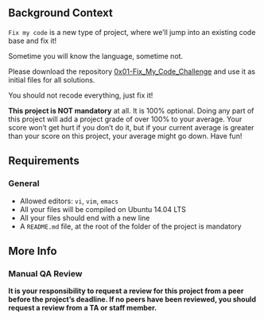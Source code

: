 <h2>Background Context</h2>

<p><code>Fix my code</code> is a new type of project, where we&rsquo;ll jump into an existing code base and fix it!</p>

<p>Sometime you will know the language, sometime not.</p>

<p>Please download the repository <a href="/rltoken/GwKtCLAK11Qojiw7F1RRFA" title="0x01-Fix_My_Code_Challenge" target="_blank">0x01-Fix_My_Code_Challenge</a> and use it as initial files for all solutions.</p>

<p>You should not recode everything, just fix it!</p>

<p><strong>This project is NOT mandatory</strong> at all. It is 100% optional. Doing any part of this project will add a project grade of over 100% to your average. Your score won&rsquo;t get hurt if you don&rsquo;t do it, but if your current average is greater than your score on this project, your average might go down. Have fun!</p>

<h2>Requirements</h2>

<h3>General</h3>

<ul>
<li>Allowed editors: <code>vi</code>, <code>vim</code>, <code>emacs</code></li>
<li>All your files will be compiled on Ubuntu 14.04 LTS</li>
<li>All your files should end with a new line</li>
<li>A <code>README.md</code> file, at the root of the folder of the project is mandatory</li>
</ul>

<h2>More Info</h2>

<h3>Manual QA Review</h3>

<p><strong>It is your responsibility to request a review for this project from a peer before the project’s deadline. If no peers have been reviewed, you should request a review from a TA or staff member.</strong></p>

</div>